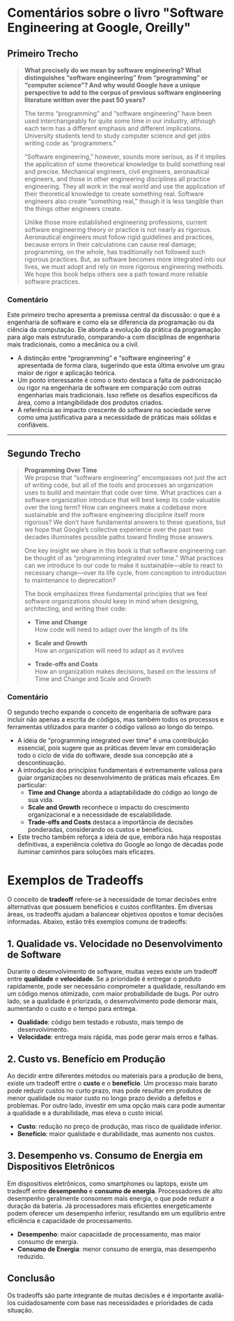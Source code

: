 # Comentários sobre o livro "Software Engineering at Google, Oreilly"

## Primeiro Trecho

> **What precisely do we mean by software engineering? What distinguishes “software engineering” from “programming” or “computer science”? And why would Google have a unique perspective to add to the corpus of previous software engineering literature written over the past 50 years?**
> 
> The terms “programming” and “software engineering” have been used interchangeably for quite some time in our industry, although each term has a different emphasis and different implications. University students tend to study computer science and get jobs writing code as “programmers.”
> 
> “Software engineering,” however, sounds more serious, as if it implies the application of some theoretical knowledge to build something real and precise. Mechanical engineers, civil engineers, aeronautical engineers, and those in other engineering disciplines all practice engineering. They all work in the real world and use the application of their theoretical knowledge to create something real. Software engineers also create “something real,” though it is less tangible than the things other engineers create.
> 
> Unlike those more established engineering professions, current software engineering theory or practice is not nearly as rigorous. Aeronautical engineers must follow rigid guidelines and practices, because errors in their calculations can cause real damage; programming, on the whole, has traditionally not followed such rigorous practices. But, as software becomes more integrated into our lives, we must adopt and rely on more rigorous engineering methods. We hope this book helps others see a path toward more reliable software practices.

### Comentário

Este primeiro trecho apresenta a premissa central da discussão: o que é a engenharia de software e como ela se diferencia da programação ou da ciência da computação. Ele aborda a evolução da prática da programação para algo mais estruturado, comparando-a com disciplinas de engenharia mais tradicionais, como a mecânica ou a civil.

- A distinção entre “programming” e “software engineering” é apresentada de forma clara, sugerindo que esta última envolve um grau maior de rigor e aplicação teórica.
- Um ponto interessante é como o texto destaca a falta de padronização ou rigor na engenharia de software em comparação com outras engenharias mais tradicionais. Isso reflete os desafios específicos da área, como a intangibilidade dos produtos criados.
- A referência ao impacto crescente do software na sociedade serve como uma justificativa para a necessidade de práticas mais sólidas e confiáveis.

---

## Segundo Trecho

> **Programming Over Time**  
> We propose that “software engineering” encompasses not just the act of writing code, but all of the tools and processes an organization uses to build and maintain that code over time. What practices can a software organization introduce that will best keep its code valuable over the long term? How can engineers make a codebase more sustainable and the software engineering discipline itself more rigorous? We don’t have fundamental answers to these questions, but we hope that Google’s collective experience over the past two decades illuminates possible paths toward finding those answers.
> 
> One key insight we share in this book is that software engineering can be thought of as “programming integrated over time.” What practices can we introduce to our code to make it sustainable—able to react to necessary change—over its life cycle, from conception to introduction to maintenance to deprecation?
> 
> The book emphasizes three fundamental principles that we feel software organizations should keep in mind when designing, architecting, and writing their code:
> 
> - **Time and Change**  
>   How code will need to adapt over the length of its life
> 
> - **Scale and Growth**  
>   How an organization will need to adapt as it evolves
> 
> - **Trade-offs and Costs**  
>   How an organization makes decisions, based on the lessons of Time and Change and Scale and Growth

### Comentário

O segundo trecho expande o conceito de engenharia de software para incluir não apenas a escrita de códigos, mas também todos os processos e ferramentas utilizados para manter o código valioso ao longo do tempo. 

- A idéia de "programming integrated over time" é uma contribuição essencial, pois sugere que as práticas devem levar em consideração todo o ciclo de vida do software, desde sua concepção até a descontinuação.
- A introdução dos princípios fundamentais é extremamente valiosa para guiar organizações no desenvolvimento de práticas mais eficazes. Em particular:
  - **Time and Change** aborda a adaptabilidade do código ao longo de sua vida.
  - **Scale and Growth** reconhece o impacto do crescimento organizacional e a necessidade de escalabilidade.
  - **Trade-offs and Costs** destaca a importância de decisões ponderadas, considerando os custos e benefícios.
- Este trecho também reforça a ideia de que, embora não haja respostas definitivas, a experiência coletiva do Google ao longo de décadas pode iluminar caminhos para soluções mais eficazes.


# Exemplos de Tradeoffs

O conceito de **tradeoff** refere-se à necessidade de tomar decisões entre alternativas que possuem benefícios e custos conflitantes. Em diversas áreas, os tradeoffs ajudam a balancear objetivos opostos e tomar decisões informadas. Abaixo, estão três exemplos comuns de tradeoffs:

## 1. **Qualidade vs. Velocidade no Desenvolvimento de Software**
Durante o desenvolvimento de software, muitas vezes existe um tradeoff entre **qualidade** e **velocidade**. Se a prioridade é entregar o produto rapidamente, pode ser necessário comprometer a qualidade, resultando em um código menos otimizado, com maior probabilidade de bugs. Por outro lado, se a qualidade é priorizada, o desenvolvimento pode demorar mais, aumentando o custo e o tempo para entrega.

- **Qualidade**: código bem testado e robusto, mais tempo de desenvolvimento.
- **Velocidade**: entrega mais rápida, mas pode gerar mais erros e falhas.

## 2. **Custo vs. Benefício em Produção**
Ao decidir entre diferentes métodos ou materiais para a produção de bens, existe um tradeoff entre o **custo** e o **benefício**. Um processo mais barato pode reduzir custos no curto prazo, mas pode resultar em produtos de menor qualidade ou maior custo no longo prazo devido a defeitos e problemas. Por outro lado, investir em uma opção mais cara pode aumentar a qualidade e a durabilidade, mas eleva o custo inicial.

- **Custo**: redução no preço de produção, mas risco de qualidade inferior.
- **Benefício**: maior qualidade e durabilidade, mas aumento nos custos.

## 3. **Desempenho vs. Consumo de Energia em Dispositivos Eletrônicos**
Em dispositivos eletrônicos, como smartphones ou laptops, existe um tradeoff entre **desempenho** e **consumo de energia**. Processadores de alto desempenho geralmente consomem mais energia, o que pode reduzir a duração da bateria. Já processadores mais eficientes energeticamente podem oferecer um desempenho inferior, resultando em um equilíbrio entre eficiência e capacidade de processamento.

- **Desempenho**: maior capacidade de processamento, mas maior consumo de energia.
- **Consumo de Energia**: menor consumo de energia, mas desempenho reduzido.

## Conclusão
Os tradeoffs são parte integrante de muitas decisões e é importante avaliá-los cuidadosamente com base nas necessidades e prioridades de cada situação.
